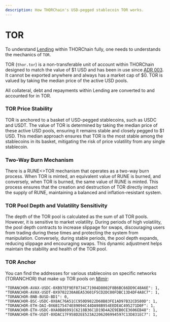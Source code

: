```yaml
---
description: How THORChain's USD-pegged stablecoin TOR works.
---
```


# TOR

To understand [Lending](lending.md) within THORChain fully, one needs to understands the mechanics of `TOR`.

TOR (`thor.tor`) is a non-transferable unit of account within THORChain designed to match the value of $1 USD and has been in use since [ADR 003](https://dev.thorchain.org/architecture/adr-003-flooredoutboundfee.html). It cannot be exported anywhere and always has a market cap of $0. TOR is valued by taking the median price of the active USD pools.

All collateral, debt and repayments within Lending are converted to and accounted for in TOR.&#x20;

### TOR Price Stability

TOR is anchored to a basket of USD-pegged stablecoins, such as USDC and USDT. The value of TOR is determined by taking the median price of these active USD pools, ensuring it remains stable and closely pegged to $1 USD. This median approach ensures that TOR is the most stable among the stablecoins in its basket, mitigating the risk of price volatility from any single stablecoin.

### Two-Way Burn Mechanism

There is a RUNE<>TOR mechanism that operates as a two-way burn process. When TOR is minted, an equivalent value of RUNE is burned, and conversely, when TOR is burned, the same value of RUNE is minted. This process ensures that the creation and destruction of TOR directly impact the supply of RUNE, maintaining a balanced and inflation-resistant system.

### TOR Pool Depth and Volatility Sensitivity

The depth of the TOR pool is calculated as the sum of all TOR pools. However, it is sensitive to market volatility. During periods of high volatility, the pool depth contracts to increase slippage for swaps, discouraging users from trading during these times and protecting the system from manipulation. Conversely, during stable periods, the pool depth expands, reducing slippage and encouraging swaps. This dynamic adjustment helps maintain the stability and health of the TOR pool.

### TOR Anchor

You can find the addresses for various stablecoins on specific networks (TORANCHOR) that make up TOR pools on [Mimir](https://thornode.ninerealms.com/thorchain/mimir):

```
"TORANCHOR-AVAX-USDC-0XB97EF9EF8734C71904D8002F8B6BC66DD9C48A6E": 1,
"TORANCHOR-AVAX-USDT-0X9702230A8EA53601F5CD2DC00FDBC13D4DF4A8C7": 1,
"TORANCHOR-BNB-BUSD-BD1": 0,
"TORANCHOR-BSC-USDC-0X8AC76A51CC950D9822D68B83FE1AD97B32CD580D": 1,
"TORANCHOR-ETH-DAI-0X6B175474E89094C44DA98B954EEDEAC495271D0F": 1,
"TORANCHOR-ETH-USDC-0XA0B86991C6218B36C1D19D4A2E9EB0CE3606EB48": 1,
"TORANCHOR-ETH-USDT-0XDAC17F958D2EE523A2206206994597C13D831EC7": 1,
```
